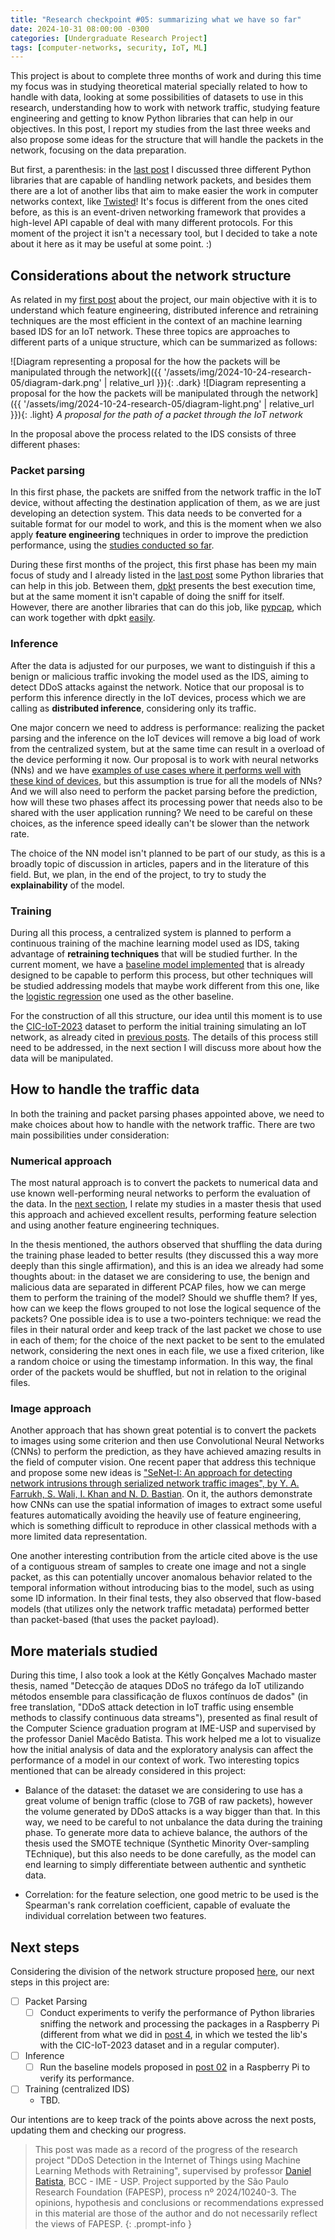 ```yaml
---
title: "Research checkpoint #05: summarizing what we have so far"
date: 2024-10-31 08:00:00 -0300
categories: [Undergraduate Research Project]
tags: [computer-networks, security, IoT, ML]
---
```


This project is about to complete three months of work and during this time my focus was in studying theoretical material specially related to how to handle with data, looking at some possibilities of datasets to use in this research, understanding how to work with network traffic, studying feature engineering and getting to know Python libraries that can help in our objectives. In this post, I report my studies from the last three weeks and also propose some ideas for the structure that will handle the packets in the network, focusing on the data preparation.

But first, a parenthesis: in the [last post](https://otavioolsilva.github.io/posts/research-04/) I discussed three different Python libraries that are capable of handling network packets, and besides them there are a lot of another libs that aim to make easier the work in computer networks context, like [Twisted](https://twisted.org/)! It's focus is different from the ones cited before, as this is an event-driven networking framework that provides a high-level API capable of deal with many different protocols. For this moment of the project it isn't a necessary tool, but I decided to take a note about it here as it may be useful at some point. :)

## Considerations about the network structure

As related in my [first post](https://otavioolsilva.github.io/posts/research-00/) about the project, our main objective with it is to understand which feature engineering, distributed inference and retraining techniques are the most efficient in the context of an machine learning based IDS for an IoT network. These three topics are approaches to different parts of a unique structure, which can be summarized as follows:

![Diagram representing a proposal for the how the packets will be manipulated through the network]({{ '/assets/img/2024-10-24-research-05/diagram-dark.png' | relative_url }}){: .dark}
![Diagram representing a proposal for the how the packets will be manipulated through the network]({{ '/assets/img/2024-10-24-research-05/diagram-light.png' | relative_url }}){: .light}
_A proposal for the path of a packet through the IoT network_

In the proposal above the process related to the IDS consists of three different phases:

### Packet parsing

In this first phase, the packets are sniffed from the network traffic in the IoT device, without affecting the destination application of them, as we are just developing an detection system. This data needs to be converted for a suitable format for our model to work, and this is the moment when we also apply **feature engineering** techniques in order to improve the prediction performance, using the [studies conducted so far](https://otavioolsilva.github.io/posts/research-01/).

During these first months of the project, this first phase has been my main focus of study and I already listed in the [last post](https://otavioolsilva.github.io/posts/research-04/) some Python libraries that can help in this job. Between them, [dpkt](https://otavioolsilva.github.io/posts/research-04/#dpkt) presents the best execution time, but at the same moment it isn't capable of doing the sniff for itself. However, there are another libraries that can do this job, like [pypcap](https://github.com/pynetwork/pypcap), which can work together with dpkt [easily](https://stackoverflow.com/a/34561338).

### Inference

After the data is adjusted for our purposes, we want to distinguish if this a benign or malicious traffic invoking the model used as the IDS, aiming to detect DDoS attacks against the network. Notice that our proposal is to perform this inference directly in the IoT devices, process which we are calling as **distributed inference**, considering only its traffic.

One major concern we need to address is performance: realizing the packet parsing and the inference on the IoT devices will remove a big load of work from the centralized system, but at the same time can result in a overload of the device performing it now. Our proposal is to work with neural networks (NNs) and we have [examples of use cases where it performs well with these kind of devices](https://pytorch.org/tutorials/intermediate/realtime_rpi.html), but this assumption is true for all the models of NNs? And we will also need to perform the packet parsing before the prediction, how will these two phases affect its processing power that needs also to be shared with the user application running? We need to be careful on these choices, as the inference speed ideally can't be slower than the network rate.

The choice of the NN model isn't planned to be part of our study, as this is a broadly topic of discussion in articles, papers and in the literature of this field. But, we plan, in the end of the project,  to try to study the **explainability** of the model.

### Training

During all this process, a centralized system is planned to perform a continuous training of the machine learning model used as IDS, taking advantage of **retraining techniques** that will be studied further. In the current moment, we have a [baseline model implemented](https://otavioolsilva.github.io/posts/research-02/#implementing-a-hoeffding-tree-model) that is already designed to be capable to perform this process, but other techniques will be studied addressing models that maybe work different from this one, like the [logistic regression](https://otavioolsilva.github.io/posts/research-02/#implementing-a-logistic-regression-model) one used as the other baseline.

For the construction of all this structure, our idea until this moment is to use the [CIC-IoT-2023](https://www.unb.ca/cic/datasets/iotdataset-2023.html) dataset to perform the initial training simulating an IoT network, as already cited in [previous posts](https://otavioolsilva.github.io/posts/research-03/). The details of this process still need to be addressed, in the next section I will discuss more about how the data will be manipulated.

## How to handle the traffic data

In both the training and packet parsing phases appointed above, we need to make choices about how to handle with the network traffic. There are two main possibilities under consideration:

### Numerical approach

The most natural approach is to convert the packets to numerical data and use known well-performing neural networks to perform the evaluation of the data. In the [next section](https://otavioolsilva.github.io/posts/research-05/#more-materials-studied), I relate my studies in a master thesis that used this approach and achieved excellent results, performing feature selection and using another feature engineering techniques.

In the thesis mentioned, the authors observed that shuffling the data during the training phase leaded to better results (they discussed this a way more deeply than this single affirmation), and this is an idea we already had some thoughts about: in the dataset we are considering to use, the benign and malicious data are separated in different PCAP files, how we can merge them to perform the training of the model? Should we shuffle them? If yes, how can we keep the flows grouped to not lose the logical sequence of the packets? One possible idea is to use a two-pointers technique: we read the files in their natural order and keep track of the last packet we chose to use in each of them; for the choice of the next packet to be sent to the emulated network, considering the next ones in each file, we use a fixed criterion, like a random choice or using the timestamp information. In this way, the final order of the packets would be shuffled, but not in relation to the original files.

### Image approach

Another approach that has shown great potential is to convert the packets to images using some criterion and then use Convolutional Neural Networks (CNNs) to perform the prediction, as they have achieved amazing results in the field of computer vision. One recent paper that address this technique and propose some new ideas is ["SeNet-I: An approach for detecting network intrusions through serialized network traffic images", by Y. A. Farrukh, S. Wali, I. Khan and N. D. Bastian](https://www.sciencedirect.com/science/article/pii/S0952197623013532). On it, the authors demonstrate how CNNs can use the spatial information of images to extract some useful features automatically avoiding the heavily use of feature engineering, which is something difficult to reproduce in other classical methods with a more limited data representation.

One another interesting contribution from the article cited above is the use of a contiguous stream of samples to create one image and not a single packet, as this can potentially uncover anomalous behavior related to the temporal information without introducing bias to the model, such as using some ID information. In their final tests, they also observed that flow-based models (that utilizes only the network traffic metadata) performed better than packet-based (that uses the packet payload).

## More materials studied

During this time, I also took a look at the Kétly Gonçalves Machado master thesis, named "Detecção de ataques DDoS no tráfego da IoT utilizando métodos ensemble para classificação de fluxos contínuos de dados" (in free translation, "DDoS attack detection in IoT traffic using ensemble methods to classify continuous data streams"), presented as final result of the Computer Science graduation program at IME-USP and supervised by the professor Daniel Macêdo Batista. This work helped me a lot to visualize how the initial analysis of data and the exploratory analysis can affect the performance of a model in our context of work. Two interesting topics mentioned that can be already considered in this project:

- Balance of the dataset: the dataset we are considering to use has a great volume of benign traffic (close to 7GB of raw packets), however the volume generated by DDoS attacks is a way bigger than that. In this way, we need to be careful to not unbalance the data during the training phase. To generate more data to achieve balance, the authors of the thesis used the SMOTE technique (Synthetic Minority Over-sampling TEchnique), but this also needs to be done carefully, as the model can end learning to simply differentiate between authentic and synthetic data.

- Correlation: for the feature selection, one good metric to be used is the Spearman's rank correlation coefficient, capable of evaluate the individual correlation between two features.

## Next steps

Considering the division of the network structure proposed [here](https://otavioolsilva.github.io/posts/research-05/#considerations-about-the-network-structure), our next steps in this project are:

- [ ] Packet Parsing
	- [ ] Conduct experiments to verify the performance of Python libraries sniffing the network and processing the packages in a Raspberry Pi (different from what we did in [post 4](https://otavioolsilva.github.io/posts/research-04/), in which we tested the lib's with the CIC-IoT-2023 dataset and in a regular computer).
- [ ] Inference
	- [ ] Run the baseline models proposed in [post 02](https://otavioolsilva.github.io/posts/research-02/) in a Raspberry Pi to verify its performance.
- [ ] Training (centralized IDS)
	- TBD.

Our intentions are to keep track of the points above across the next posts, updating them and checking our progress.

> This post was made as a record of the progress of the research project "DDoS Detection in the Internet of Things using Machine Learning Methods with Retraining", supervised by professor [Daniel Batista](https://www.ime.usp.br/~batista/), BCC - IME - USP. Project supported by the São Paulo Research Foundation (FAPESP), process nº 2024/10240-3. The opinions, hypothesis and conclusions or recommendations expressed in this material are those of the author and do not necessarily reflect the views of FAPESP.
{: .prompt-info }

